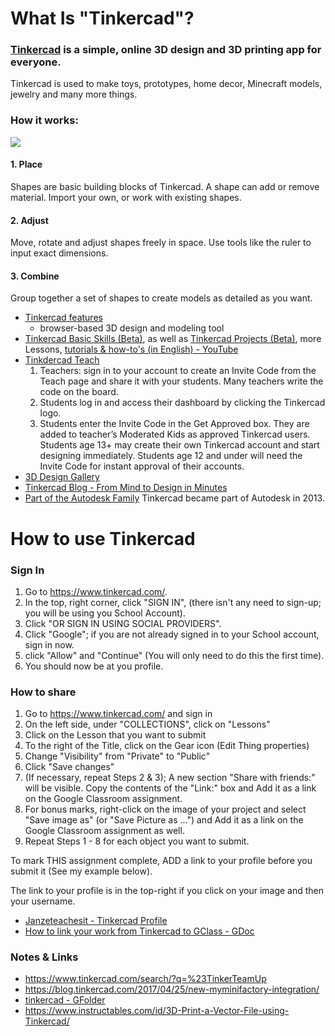 # What Is "Tinkercad"?

### [Tinkercad](https://www.tinkercad.com/) is a simple, online 3D design and 3D printing app for everyone.
Tinkercad is used to make toys, prototypes, home decor, Minecraft models, jewelry and many more things.
### How it works:
![](https://www.tinkercad.com/img/redesign/TinkerClip.gif)
#### 1. Place
Shapes are basic building blocks of Tinkercad. A shape can add or remove material. Import your own, or work with existing shapes.
#### 2. Adjust
Move, rotate and adjust shapes freely in space. Use tools like the ruler to input exact dimensions.
#### 3. Combine
Group together a set of shapes to create models as detailed as you want.

- [Tinkercad features](https://www.tinkercad.com/about/features)
  - browser-based 3D design and modeling tool
- [Tinkercad Basic Skills (Beta)](https://www.tinkercad.com/learn/), as well as [Tinkercad Projects \(Beta\)](https://www.tinkercad.com/learn/projects#/project-gallery;collectionId=OY5L5E8IRXTI47Z), more Lessons, [tutorials & how-to's \(in English\) - YouTube](http://www.youtube.com/user/Tinkercad)
- [Tinkdercad Teach](https://www.tinkercad.com/teach)
  1. Teachers: sign in to your account to create an Invite Code from the Teach page and share it with your students. Many teachers write the code on the board.
  2. Students log in and access their dashboard by clicking the Tinkercad logo.
  3. Students enter the Invite Code in the Get Approved box. They are added to teacher’s Moderated Kids as approved Tinkercad users. Students age 13+ may create their own Tinkercad account and start designing immediately. Students age 12 and under will need the Invite Code for instant approval of their accounts.
- [3D Design Gallery](https://www.tinkercad.com/things/)
- [Tinkercad Blog - From Mind to Design in Minutes](https://blog.tinkercad.com/)
- [Part of the Autodesk Family](http://autodesk.com/) Tinkercad became part of Autodesk in 2013.

# How to use Tinkercad
### Sign In
1. Go to https://www.tinkercad.com/.
2. In the top, right corner, click "SIGN IN", \(there isn't any need to sign-up; you will be using you School Account\).
3. Click "OR SIGN IN USING SOCIAL PROVIDERS".
4. Click "Google"; if you are not already signed in to your School account, sign in now.
5. click "Allow" and "Continue" \(You will only need to do this the first time\).
6. You should now be at you profile.



### How to share
1. Go to https://www.tinkercad.com/ and sign in
2. On the left side, under "COLLECTIONS", click on "Lessons"
3. Click on the Lesson that you want to submit
4. To the right of the Title, click on the Gear icon (Edit Thing properties)
5. Change "Visibility" from "Private" to "Public"
6. Click "Save changes"
7. (If necessary, repeat Steps 2 & 3); A new section "Share with friends:" will be visible. Copy the contents of the "Link:" box and Add it as a link on the Google Classroom assignment.
8. For bonus marks, right-click on the image of your project and select "Save image as" (or "Save Picture as ...") and Add it as a link on the Google Classroom assignment as well.
9. Repeat Steps 1 - 8 for each object you want to submit.

To mark THIS assignment complete, ADD a link to your profile before you submit it (See my example below). 

The link to your profile is in the top-right if you click on your image and then your username.

- [Janzeteachesit - Tinkercad Profile](https://www.tinkercad.com/users/6xVxWWw0wv8-janzeteachesit)
- [How to link your work from Tinkercad to GClass - GDoc](https://docs.google.com/document/d/1_xYI4EJRNl1wXAMp-BrN6i9xObmLzmFP4EJBxXEukeA/edit?usp=sharing)

### Notes & Links
- https://www.tinkercad.com/search/?q=%23TinkerTeamUp
- https://blog.tinkercad.com/2017/04/25/new-myminifactory-integration/
- [tinkercad - GFolder](https://drive.google.com/open?id=0BysMfTbvAUUVYmRqU0I3Y0k2SDg)
- https://www.instructables.com/id/3D-Print-a-Vector-File-using-Tinkercad/
